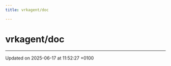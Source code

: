 ```yaml
---
title: vrkagent/doc

---
```


# vrkagent/doc








-------------------------------

Updated on 2025-06-17 at 11:52:27 +0100
